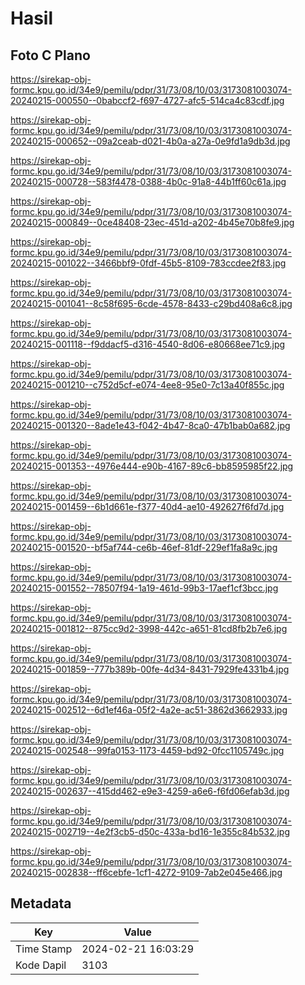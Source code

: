 # Hasil

## Foto C Plano

https://sirekap-obj-formc.kpu.go.id/34e9/pemilu/pdpr/31/73/08/10/03/3173081003074-20240215-000550--0babccf2-f697-4727-afc5-514ca4c83cdf.jpg

https://sirekap-obj-formc.kpu.go.id/34e9/pemilu/pdpr/31/73/08/10/03/3173081003074-20240215-000652--09a2ceab-d021-4b0a-a27a-0e9fd1a9db3d.jpg

https://sirekap-obj-formc.kpu.go.id/34e9/pemilu/pdpr/31/73/08/10/03/3173081003074-20240215-000728--583f4478-0388-4b0c-91a8-44b1ff60c61a.jpg

https://sirekap-obj-formc.kpu.go.id/34e9/pemilu/pdpr/31/73/08/10/03/3173081003074-20240215-000849--0ce48408-23ec-451d-a202-4b45e70b8fe9.jpg

https://sirekap-obj-formc.kpu.go.id/34e9/pemilu/pdpr/31/73/08/10/03/3173081003074-20240215-001022--3466bbf9-0fdf-45b5-8109-783ccdee2f83.jpg

https://sirekap-obj-formc.kpu.go.id/34e9/pemilu/pdpr/31/73/08/10/03/3173081003074-20240215-001041--8c58f695-6cde-4578-8433-c29bd408a6c8.jpg

https://sirekap-obj-formc.kpu.go.id/34e9/pemilu/pdpr/31/73/08/10/03/3173081003074-20240215-001118--f9ddacf5-d316-4540-8d06-e80668ee71c9.jpg

https://sirekap-obj-formc.kpu.go.id/34e9/pemilu/pdpr/31/73/08/10/03/3173081003074-20240215-001210--c752d5cf-e074-4ee8-95e0-7c13a40f855c.jpg

https://sirekap-obj-formc.kpu.go.id/34e9/pemilu/pdpr/31/73/08/10/03/3173081003074-20240215-001320--8ade1e43-f042-4b47-8ca0-47b1bab0a682.jpg

https://sirekap-obj-formc.kpu.go.id/34e9/pemilu/pdpr/31/73/08/10/03/3173081003074-20240215-001353--4976e444-e90b-4167-89c6-bb8595985f22.jpg

https://sirekap-obj-formc.kpu.go.id/34e9/pemilu/pdpr/31/73/08/10/03/3173081003074-20240215-001459--6b1d661e-f377-40d4-ae10-492627f6fd7d.jpg

https://sirekap-obj-formc.kpu.go.id/34e9/pemilu/pdpr/31/73/08/10/03/3173081003074-20240215-001520--bf5af744-ce6b-46ef-81df-229ef1fa8a9c.jpg

https://sirekap-obj-formc.kpu.go.id/34e9/pemilu/pdpr/31/73/08/10/03/3173081003074-20240215-001552--78507f94-1a19-461d-99b3-17aef1cf3bcc.jpg

https://sirekap-obj-formc.kpu.go.id/34e9/pemilu/pdpr/31/73/08/10/03/3173081003074-20240215-001812--875cc9d2-3998-442c-a651-81cd8fb2b7e6.jpg

https://sirekap-obj-formc.kpu.go.id/34e9/pemilu/pdpr/31/73/08/10/03/3173081003074-20240215-001859--777b389b-00fe-4d34-8431-7929fe4331b4.jpg

https://sirekap-obj-formc.kpu.go.id/34e9/pemilu/pdpr/31/73/08/10/03/3173081003074-20240215-002512--6d1ef46a-05f2-4a2e-ac51-3862d3662933.jpg

https://sirekap-obj-formc.kpu.go.id/34e9/pemilu/pdpr/31/73/08/10/03/3173081003074-20240215-002548--99fa0153-1173-4459-bd92-0fcc1105749c.jpg

https://sirekap-obj-formc.kpu.go.id/34e9/pemilu/pdpr/31/73/08/10/03/3173081003074-20240215-002637--415dd462-e9e3-4259-a6e6-f6fd06efab3d.jpg

https://sirekap-obj-formc.kpu.go.id/34e9/pemilu/pdpr/31/73/08/10/03/3173081003074-20240215-002719--4e2f3cb5-d50c-433a-bd16-1e355c84b532.jpg

https://sirekap-obj-formc.kpu.go.id/34e9/pemilu/pdpr/31/73/08/10/03/3173081003074-20240215-002838--ff6cebfe-1cf1-4272-9109-7ab2e045e466.jpg


## Metadata

| Key        | Value               |
| ---------- | ------------------- |
| Time Stamp | 2024-02-21 16:03:29 |
| Kode Dapil | 3103                |



